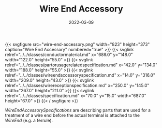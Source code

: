 ﻿---
title: Wire End Accessory
toc: false
type: specs
layout: diagram
date: "2022-03-09"
draft: false
specification: VEC
version: 2.0.0
documentType: "Recommendation"
elementType: Diagram
classes:
  - ConductorMaterial
  - PartOrUsageRelatedSpecification
  - WireEndAccessorySpecification
  - WireReceptionSpecification
  - Specification
menu:
  VEC-2.0.0:    
    parent: component-characteristics
    identifier: component-characteristics/wire-end-accessory
    weight: 1005005 

# Prev/next pager order (if `docs_section_pager` enabled in `params.toml`)
weight: 1005005
---
{{< svgfigure src="wire-end-accessory.png" width="823" height="373" caption="Wire End Accessory" numbered="true" >}}
  {{< svglink relref="../../classes/conductormaterial.md" x="686.0" y="148.0" width="122.0" height="55.0" >}}
  {{< svglink relref="../../classes/partorusagerelatedspecification.md" x="42.0" y="134.0" width="188.0" height="55.0" >}}
  {{< svglink relref="../../classes/wireendaccessoryspecification.md" x="14.0" y="316.0" width="209.0" height="43.0" >}}
  {{< svglink relref="../../classes/wirereceptionspecification.md" x="250.0" y="145.0" width="267.0" height="211.0" >}}
  {{< svglink relref="../../classes/specification.md" x="70.0" y="15.0" width="687.0" height="67.0" >}}
{{< / svgfigure >}}
<p> <i>WireEndAccessorySpecifications </i>are describing parts that are used for a treatment of a wire end before the actual terminal is attached to the <i>WireEnd</i> (e.g. a ferrule).      </p>